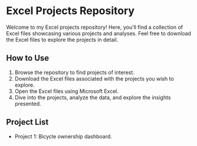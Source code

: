 # **Excel Projects Repository**

Welcome to my Excel projects repository! Here, you'll find a collection of Excel files showcasing various projects and analyses. Feel free to download the Excel files to explore the projects in detail.

## How to Use

1. Browse the repository to find projects of interest.
2. Download the Excel files associated with the projects you wish to explore.
3. Open the Excel files using Microsoft Excel.
4. Dive into the projects, analyze the data, and explore the insights presented.

## Project List

- Project 1: Bicycle ownership dashboard.

